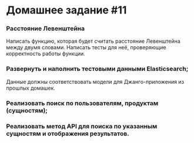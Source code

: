 # Домашнее задание #11

### Расстояние Левенштейна
Написать функцию, которая будет считать расстояние Левенштейна между двумя словами. Написать тесты для неё, проверяющие корректность работы функции.


### Развернуть и наполнить тестовыми данными Elasticsearch;
Данные должны соответствовать модели для Джанго-приложения из прошлых домашек.

### Реализовать поиск по пользователям, продуктам (сущностям);

### Реализовать метод API для поиска по указанным сущностям и отображения результатов.

